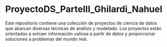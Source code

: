 # ProyectoDS_ParteIII_Ghilardi_Nahuel
Este repositorio contiene una colección de proyectos de ciencia de datos que abarcan diversas técnicas de análisis y modelado. Los proyectos están orientados a extraer información valiosa a partir de datos y proporcionar soluciones a problemas del mundo real.

